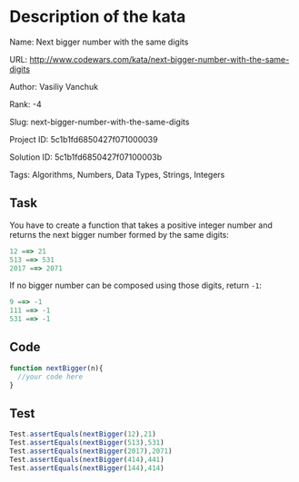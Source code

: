 # Description of the kata

Name: Next bigger number with the same digits

URL: http://www.codewars.com/kata/next-bigger-number-with-the-same-digits

Author: Vasiliy Vanchuk

Rank: -4

Slug: next-bigger-number-with-the-same-digits

Project ID: 5c1b1fd6850427f071000039

Solution ID: 5c1b1fd6850427f07100003b

Tags: Algorithms, Numbers, Data Types, Strings, Integers

## Task

You have to create a function that takes a positive integer number and returns the next bigger number formed by the same digits:

```js
12 ==> 21
513 ==> 531
2017 ==> 2071
```

If no bigger number can be composed using those digits, return `-1`:

```js
9 ==> -1
111 ==> -1
531 ==> -1
```

## Code

```javascript
function nextBigger(n){
  //your code here
}
```

## Test

```javascript
Test.assertEquals(nextBigger(12),21)
Test.assertEquals(nextBigger(513),531)
Test.assertEquals(nextBigger(2017),2071)
Test.assertEquals(nextBigger(414),441)
Test.assertEquals(nextBigger(144),414)
```

